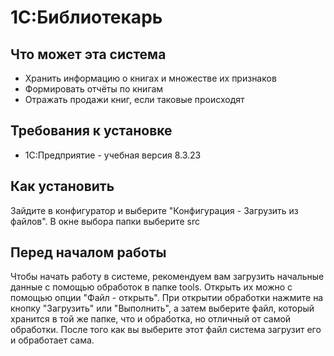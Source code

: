 # 1С:Библиотекарь

## Что может эта система
- Хранить информацию о книгах и множестве их признаков
- Формировать отчёты по книгам
- Отражать продажи книг, если таковые происходят

## Требования к установке
- 1С:Предприятие - учебная версия 8.3.23

## Как установить
Зайдите в конфигуратор и выберите "Конфигурация - Загрузить из файлов". В окне выбора папки выберите src

## Перед началом работы
Чтобы начать работу в системе, рекомендуем вам загрузить начальные данные с помощью обработок в папке tools. Открыть их можно с помощью опции "Файл - открыть". При открытии обработки нажмите на кнопку "Загрузить" или "Выполнить", а затем выберите файл, который хранится в той же папке, что и обработка, но отличный от самой обработки. После того как вы выберите этот файл система загрузит его и обработает сама.
